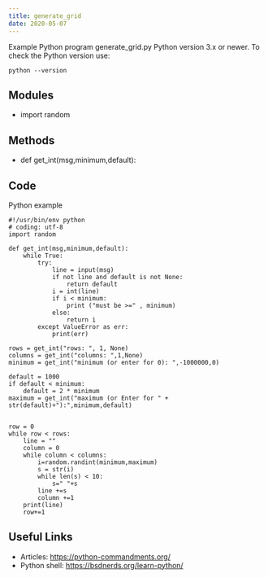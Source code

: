 ```yaml
---
title: generate_grid
date: 2020-05-07
---
```

Example Python program generate_grid.py
Python version 3.x or newer.
To check the Python version use:

    python --version

## Modules

* import random

## Methods

* def get_int(msg,minimum,default):

## Code

Python example

    #!/usr/bin/env python
    # coding: utf-8
    import random
    
    def get_int(msg,minimum,default):
        while True:
            try:
                line = input(msg)
                if not line and default is not None:
                    return default
                i = int(line)
                if i < minimum:
                    print ("must be >=" , minimum)
                else:
                    return i
            except ValueError as err:
                print(err)
    
    rows = get_int("rows: ", 1, None)
    columns = get_int("columns: ",1,None)
    minimum = get_int("minimum (or enter for 0): ",-1000000,0)
    
    default = 1000
    if default < minimum:
        default = 2 * minimum
    maximum = get_int("maximum (or Enter for " + str(default)+"):",minimum,default)
    
    
    row = 0
    while row < rows:
        line = ""
        column = 0
        while column < columns:
            i=random.randint(minimum,maximum)
            s = str(i)
            while len(s) < 10:
                s=" "+s
            line +=s
            column +=1
        print(line)
        row+=1
    

## Useful Links

- Articles: https://python-commandments.org/
- Python shell: https://bsdnerds.org/learn-python/
